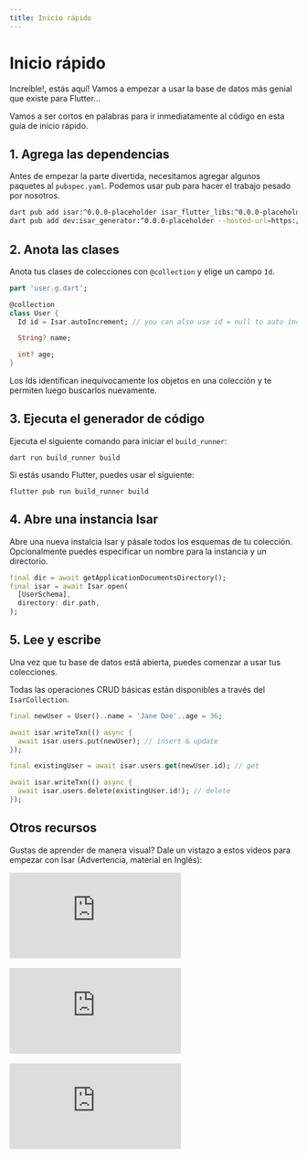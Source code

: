 ```yaml
---
title: Inicio rápido
---
```


# Inicio rápido

Increíble!, estás aquí! Vamos a empezar a usar la base de datos más genial que existe para Flutter...

Vamos a ser cortos en palabras para ir inmediatamente al código en esta guía de inicio rápido.

## 1. Agrega las dependencias

Antes de empezar la parte divertida, necesitamos agregar algunos paquetes al `pubspec.yaml`. Podemos usar pub para hacer el trabajo pesado por nosotros.

```bash
dart pub add isar:^0.0.0-placeholder isar_flutter_libs:^0.0.0-placeholder --hosted-url=https://pub.isar-community.dev
dart pub add dev:isar_generator:^0.0.0-placeholder --hosted-url=https://pub.isar-community.dev
```

## 2. Anota las clases

Anota tus clases de colecciones con `@collection` y elige un campo `Id`.

```dart
part 'user.g.dart';

@collection
class User {
  Id id = Isar.autoIncrement; // you can also use id = null to auto increment

  String? name;

  int? age;
}
```

Los Ids identifican inequívocamente los objetos en una colección y te permiten luego buscarlos nuevamente.

## 3. Ejecuta el generador de código

Ejecuta el siguiente comando para iniciar el `build_runner`:

```
dart run build_runner build
```

Si estás usando Flutter, puedes usar el siguiente:

```
flutter pub run build_runner build
```

## 4. Abre una instancia Isar

Abre una nueva instalcia Isar y pásale todos los esquemas de tu colección. Opcionalmente puedes especificar un nombre para la instancia y un directorio.

```dart
final dir = await getApplicationDocumentsDirectory();
final isar = await Isar.open(
  [UserSchema],
  directory: dir.path,
);
```

## 5. Lee y escribe

Una vez que tu base de datos está abierta, puedes comenzar a usar tus colecciones.

Todas las operaciones CRUD básicas están disponibles a través del `IsarCollection`.

```dart
final newUser = User()..name = 'Jane Doe'..age = 36;

await isar.writeTxn(() async {
  await isar.users.put(newUser); // insert & update
});

final existingUser = await isar.users.get(newUser.id); // get

await isar.writeTxn(() async {
  await isar.users.delete(existingUser.id!); // delete
});
```

## Otros recursos

Gustas de aprender de manera visual? Dale un vistazo a estos videos para empezar con Isar (Advertencia, material en Inglés):

<div class="video-block">
  <iframe max-width=100% height=auto src="https://www.youtube.com/embed/CwC9-a9hJv4" title="Isar Database" frameborder="0" allow="accelerometer; clipboard-write; encrypted-media; gyroscope; picture-in-picture" allowfullscreen></iframe>
</div>
<br>
<div class="video-block">
  <iframe max-width=100% height=auto src="https://www.youtube.com/embed/videoseries?list=PLKKf8l1ne4_hMBtRykh9GCC4MMyteUTyf" title="Isar Database" frameborder="0" allow="accelerometer; clipboard-write; encrypted-media; gyroscope; picture-in-picture" allowfullscreen></iframe>
</div>
<br>
<div class="video-block">
  <iframe max-width=100% height=auto src="https://www.youtube.com/embed/pdKb8HLCXOA " title="Isar Database" frameborder="0" allow="accelerometer; clipboard-write; encrypted-media; gyroscope; picture-in-picture" allowfullscreen></iframe>
</div>
